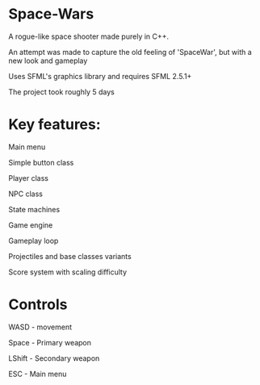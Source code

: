 # Space-Wars
A rogue-like space shooter made purely in C++. 

An attempt was made to capture the old feeling of 'SpaceWar', but with a new look and gameplay

Uses SFML's graphics library and requires SFML 2.5.1+

The project took roughly 5 days

# Key features:

Main menu

Simple button class

Player class

NPC class

State machines

Game engine

Gameplay loop

Projectiles and base classes variants

Score system with scaling difficulty


# Controls

WASD - movement

Space - Primary weapon

LShift - Secondary weapon

ESC - Main menu
